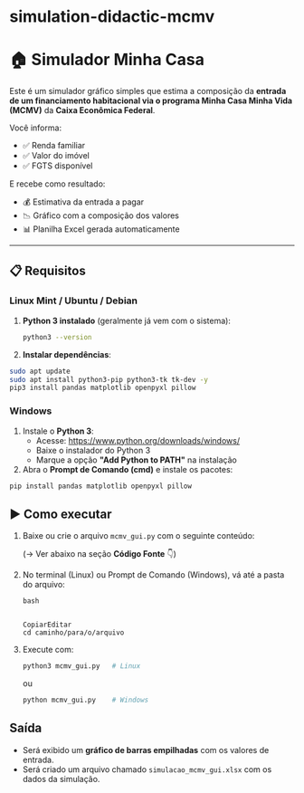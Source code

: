 # simulation-didactic-mcmv

# 🏠 Simulador Minha Casa 

Este é um simulador gráfico simples que estima a composição da **entrada de um financiamento habitacional via o programa Minha Casa Minha Vida (MCMV)** da **Caixa Econômica Federal**.

Você informa:
- ✅ Renda familiar
- ✅ Valor do imóvel
- ✅ FGTS disponível

E recebe como resultado:
- 💰 Estimativa da entrada a pagar
- 📉 Gráfico com a composição dos valores
- 📊 Planilha Excel gerada automaticamente

---

## 📋 Requisitos

### Linux Mint / Ubuntu / Debian

1. **Python 3 instalado** (geralmente já vem com o sistema):
   ```bash
   python3 --version

2. **Instalar dependências**:

```bash
sudo apt update
sudo apt install python3-pip python3-tk tk-dev -y
pip3 install pandas matplotlib openpyxl pillow
```

### Windows

1. Instale o **Python 3**:
   - Acesse: https://www.python.org/downloads/windows/
   - Baixe o instalador do Python 3
   - Marque a opção **"Add Python to PATH"** na instalação
2. Abra o **Prompt de Comando (cmd)** e instale os pacotes:

```bash
pip install pandas matplotlib openpyxl pillow
```

## ▶️ Como executar

1. Baixe ou crie o arquivo `mcmv_gui.py` com o seguinte conteúdo:

   (→ Ver abaixo na seção **Código Fonte** 👇)

2. No terminal (Linux) ou Prompt de Comando (Windows), vá até a pasta do arquivo:

   ```
   bash
   
   
   CopiarEditar
   cd caminho/para/o/arquivo
   ```

3. Execute com:

   ```bash
   python3 mcmv_gui.py   # Linux
   ```

   ou

   ```bash
   python mcmv_gui.py    # Windows
   ```

##  Saída

- Será exibido um **gráfico de barras empilhadas** com os valores de entrada.
- Será criado um arquivo chamado `simulacao_mcmv_gui.xlsx` com os dados da simulação.

